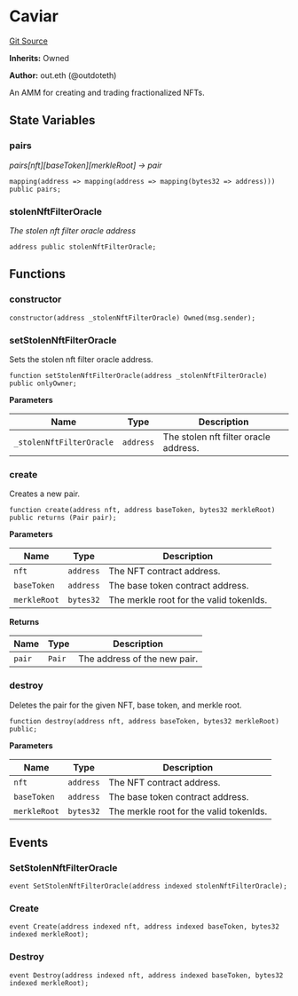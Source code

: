 # Caviar
[Git Source](https://github.com/outdoteth/Caviar/blob/fe772f95d422ab3b2897f7403c37b8326c5a1bbf/src/Caviar.sol)

**Inherits:**
Owned

**Author:**
out.eth (@outdoteth)

An AMM for creating and trading fractionalized NFTs.


## State Variables
### pairs
*pairs[nft][baseToken][merkleRoot] -> pair*


```solidity
mapping(address => mapping(address => mapping(bytes32 => address))) public pairs;
```


### stolenNftFilterOracle
*The stolen nft filter oracle address*


```solidity
address public stolenNftFilterOracle;
```


## Functions
### constructor


```solidity
constructor(address _stolenNftFilterOracle) Owned(msg.sender);
```

### setStolenNftFilterOracle

Sets the stolen nft filter oracle address.


```solidity
function setStolenNftFilterOracle(address _stolenNftFilterOracle) public onlyOwner;
```
**Parameters**

|Name|Type|Description|
|----|----|-----------|
|`_stolenNftFilterOracle`|`address`|The stolen nft filter oracle address.|


### create

Creates a new pair.


```solidity
function create(address nft, address baseToken, bytes32 merkleRoot) public returns (Pair pair);
```
**Parameters**

|Name|Type|Description|
|----|----|-----------|
|`nft`|`address`|The NFT contract address.|
|`baseToken`|`address`|The base token contract address.|
|`merkleRoot`|`bytes32`|The merkle root for the valid tokenIds.|

**Returns**

|Name|Type|Description|
|----|----|-----------|
|`pair`|`Pair`|The address of the new pair.|


### destroy

Deletes the pair for the given NFT, base token, and merkle root.


```solidity
function destroy(address nft, address baseToken, bytes32 merkleRoot) public;
```
**Parameters**

|Name|Type|Description|
|----|----|-----------|
|`nft`|`address`|The NFT contract address.|
|`baseToken`|`address`|The base token contract address.|
|`merkleRoot`|`bytes32`|The merkle root for the valid tokenIds.|


## Events
### SetStolenNftFilterOracle

```solidity
event SetStolenNftFilterOracle(address indexed stolenNftFilterOracle);
```

### Create

```solidity
event Create(address indexed nft, address indexed baseToken, bytes32 indexed merkleRoot);
```

### Destroy

```solidity
event Destroy(address indexed nft, address indexed baseToken, bytes32 indexed merkleRoot);
```

